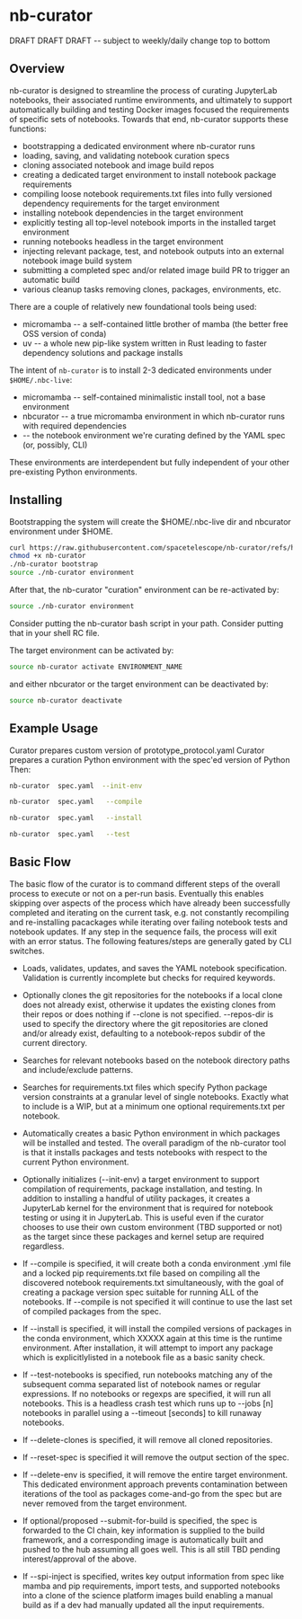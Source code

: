 # nb-curator

DRAFT DRAFT DRAFT  -- subject to weekly/daily change top to bottom

## Overview

nb-curator is designed to streamline the process of curating JupyterLab notebooks,
their associated runtime environments, and ultimately to support automatically
building and testing Docker images focused the requirements of specific sets of
notebooks.  Towards that end, nb-curator supports these functions:

- bootstrapping a dedicated environment where nb-curator runs
- loading, saving, and validating notebook curation specs
- cloning associated notebook and image build repos
- creating a dedicated target environment to install notebook package requirements
- compiling loose notebook requirements.txt files into fully versioned dependency requirements for the target environment
- installing notebook dependencies in the target environment
- explicitly testing all top-level notebook imports in the installed target environment
- running notebooks headless in the target environment
- injecting relevant package, test, and notebook outputs into an external notebook image build system
- submitting a completed spec and/or related image build PR to trigger an automatic build
- various cleanup tasks removing clones, packages, environments, etc.

There are a couple of relatively new foundational tools being used:

- micromamba -- a self-contained little brother of mamba (the better free OSS version of conda)
- uv -- a whole new pip-like system written in Rust leading to faster dependency solutions and package installs

The intent of `nb-curator` is to install 2-3 dedicated environments under `$HOME/.nbc-live`:

- micromamba -- self-contained minimalistic install tool, not a base environment
- nbcurator  -- a true micromamba environment in which nb-curator runs with required dependencies
- <target environment> -- the notebook environment we're curating defined by the YAML spec (or, possibly, CLI)

These environments are interdependent but fully independent of your other pre-existing Python environments.

## Installing

Bootstrapping the system will create the $HOME/.nbc-live dir and nbcurator environment under $HOME.

```bash
curl https://raw.githubusercontent.com/spacetelescope/nb-curator/refs/heads/main/nb-curator >nb-curator
chmod +x nb-curator
./nb-curator bootstrap
source ./nb-curator environment
```

After that, the nb-curator "curation" environment can be re-activated by:

```bash
source ./nb-curator environment
```

Consider putting the nb-curator bash script in your path.
Consider putting that in your shell RC file.

The target environment can be activated by:

```bash
source nb-curator activate ENVIRONMENT_NAME
```

and either nbcurator or the target environment can be deactivated by:

```bash
source nb-curator deactivate
```

## Example Usage

Curator prepares custom version of prototype_protocol.yaml
Curator prepares a curation Python environment with the spec'ed version of Python
Then:

```bash
nb-curator  spec.yaml  --init-env

nb-curator  spec.yaml   --compile

nb-curator  spec.yaml   --install

nb-curator  spec.yaml   --test
```

## Basic Flow

The basic flow of the curator is to command different steps of the overall
process to execute or not on a per-run basis.  Eventually this enables skipping
over aspects of the process which have already been successfully completed and
iterating on the current task, e.g. not constantly recompiling and
re-installing pacackages while iterating over failing notebook tests and
notebook updates.  If any step in the sequence fails, the process will exit
with an error status.  The following features/steps are generally gated by CLI
switches.

- Loads, validates, updates, and saves the YAML notebook specification.
  Validation is currently incomplete but checks for required keywords.

- Optionally clones the git repositories for the notebooks if a
  local clone does not already exist,  otherwise it updates the existing clones
  from their repos or does nothing if --clone is not specified.  --repos-dir is
  used to specify the directory where the git repositories are cloned and/or
  already exist, defaulting to a notebook-repos subdir of the current directory.

- Searches for relevant notebooks based on the notebook directory paths and
  include/exclude patterns.

- Searches for requirements.txt files which specify Python package version
  constraints at a granular level of single notebooks.  Exactly what to include
  is a WIP,  but at a minimum one optional requirements.txt per notebook.

- Automatically creates a basic Python environment in which packages will be
  installed and tested.   The overall paradigm of the nb-curator tool is
  that it installs packages and tests notebooks with respect to the current
  Python environment.

- Optionally initializes (--init-env) a target environment to support
  compilation of requirements, package installation, and testing.  In addition
  to installing a handful of utility packages, it creates a JupyterLab kernel
  for the environment that is required for notebook testing or using it in
  JupyterLab.  This is useful even if the curator chooses to use their own
  custom environment (TBD supported or not) as the target since these packages
  and kernel setup are required regardless.

- If --compile is specified, it will create both a conda environment .yml file
  and a locked pip requirements.txt file based on compiling all the discovered
  notebook requirements.txt simultaneously, with the goal of creating a package
  version spec suitable for running ALL of the notebooks.  If --compile is not
  specified it will continue to use the last set of compiled packages from the
  spec.

- If --install is specified, it will install the compiled versions of packages
  in the conda environment, which XXXXX again at this time is the runtime
  environment. After installation, it will attempt to import any package which
  is explicitlylisted in a notebook file as a basic sanity check.

- If --test-notebooks is specified, run notebooks matching any of the
subsequent comma separated list of notebook names or regular expressions.  If
no notebooks or regexps are specified, it will run all notebooks.  This is a
headless crash test which runs up to --jobs [n] notebooks in parallel using a
--timeout [seconds] to kill runaway notebooks.

- If --delete-clones is specified,  it will remove all cloned repositories.

- If --reset-spec is specified it will remove the output section of the spec.

- If --delete-env is specified,  it will remove the entire target environment.
  This dedicated environment approach prevents contamination
  between iterations of the tool as packages come-and-go from the spec but are
  never removed from the target environment.

- If optional/proposed --submit-for-build is specified,  the spec is forwarded
  to the CI chain,  key information is supplied to the build framework, and a
  corresponding image is automatically built and pushed to the hub assuming all
  goes well.   This is all still TBD pending interest/approval of the above.

- If --spi-inject is specified,  writes key output information from spec like
mamba and pip requirements, import tests, and supported notebooks into a clone
of the science platform images build enabling a manual build as if a dev had
manually updated all the input requirements.
